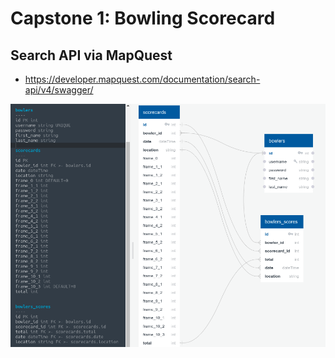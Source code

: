 # Capstone 1: Bowling Scorecard

## Search API via MapQuest

-   https://developer.mapquest.com/documentation/search-api/v4/swagger/

![Image of schema](bowling_scorecard_schema.png)
